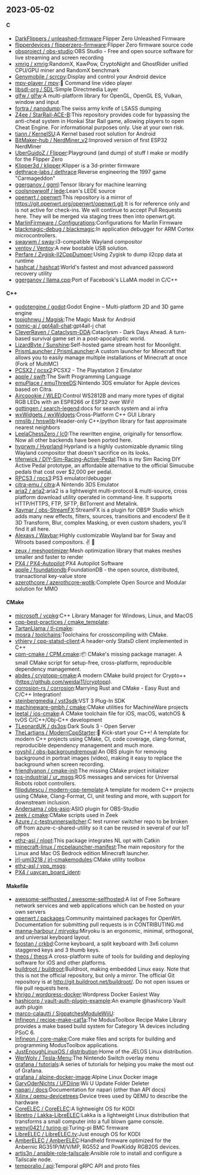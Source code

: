 ## 2023-05-02

#### C
* [DarkFlippers / unleashed-firmware](https://github.com/DarkFlippers/unleashed-firmware):Flipper Zero Unleashed Firmware
* [flipperdevices / flipperzero-firmware](https://github.com/flipperdevices/flipperzero-firmware):Flipper Zero firmware source code
* [obsproject / obs-studio](https://github.com/obsproject/obs-studio):OBS Studio - Free and open source software for live streaming and screen recording
* [xmrig / xmrig](https://github.com/xmrig/xmrig):RandomX, KawPow, CryptoNight and GhostRider unified CPU/GPU miner and RandomX benchmark
* [Genymobile / scrcpy](https://github.com/Genymobile/scrcpy):Display and control your Android device
* [mpv-player / mpv](https://github.com/mpv-player/mpv):🎥
Command line video player
* [libsdl-org / SDL](https://github.com/libsdl-org/SDL):Simple Directmedia Layer
* [glfw / glfw](https://github.com/glfw/glfw):A multi-platform library for OpenGL, OpenGL ES, Vulkan, window and input
* [fortra / nanodump](https://github.com/fortra/nanodump):The swiss army knife of LSASS dumping
* [Z4ee / StarRail-ACE-B](https://github.com/Z4ee/StarRail-ACE-B):This repository provides code for bypassing the anti-cheat system in Honkai Star Rail game, allowing players to open Cheat Engine. For informational purposes only. Use at your own risk.
* [tiann / KernelSU](https://github.com/tiann/KernelSU):A Kernel based root solution for Android
* [BitMaker-hub / NerdMiner_v2](https://github.com/BitMaker-hub/NerdMiner_v2):Improved version of first ESP32 NerdMiner
* [UberGuidoZ / Flipper](https://github.com/UberGuidoZ/Flipper):Playground (and dump) of stuff I make or modify for the Flipper Zero
* [Klipper3d / klipper](https://github.com/Klipper3d/klipper):Klipper is a 3d-printer firmware
* [dethrace-labs / dethrace](https://github.com/dethrace-labs/dethrace):Reverse engineering the 1997 game "Carmageddon"
* [ggerganov / ggml](https://github.com/ggerganov/ggml):Tensor library for machine learning
* [coolsnowwolf / lede](https://github.com/coolsnowwolf/lede):Lean's LEDE source
* [openwrt / openwrt](https://github.com/openwrt/openwrt):This repository is a mirror of https://git.openwrt.org/openwrt/openwrt.git It is for reference only and is not active for check-ins. We will continue to accept Pull Requests here. They will be merged via staging trees then into openwrt.git.
* [MarlinFirmware / Configurations](https://github.com/MarlinFirmware/Configurations):Configurations for Marlin Firmware
* [blackmagic-debug / blackmagic](https://github.com/blackmagic-debug/blackmagic):In application debugger for ARM Cortex microcontrollers.
* [swaywm / sway](https://github.com/swaywm/sway):i3-compatible Wayland compositor
* [ventoy / Ventoy](https://github.com/ventoy/Ventoy):A new bootable USB solution.
* [Perfare / Zygisk-Il2CppDumper](https://github.com/Perfare/Zygisk-Il2CppDumper):Using Zygisk to dump il2cpp data at runtime
* [hashcat / hashcat](https://github.com/hashcat/hashcat):World's fastest and most advanced password recovery utility
* [ggerganov / llama.cpp](https://github.com/ggerganov/llama.cpp):Port of Facebook's LLaMA model in C/C++

#### C++
* [godotengine / godot](https://github.com/godotengine/godot):Godot Engine – Multi-platform 2D and 3D game engine
* [topjohnwu / Magisk](https://github.com/topjohnwu/Magisk):The Magic Mask for Android
* [nomic-ai / gpt4all-chat](https://github.com/nomic-ai/gpt4all-chat):gpt4all-j chat
* [CleverRaven / Cataclysm-DDA](https://github.com/CleverRaven/Cataclysm-DDA):Cataclysm - Dark Days Ahead. A turn-based survival game set in a post-apocalyptic world.
* [LizardByte / Sunshine](https://github.com/LizardByte/Sunshine):Self-hosted game stream host for Moonlight.
* [PrismLauncher / PrismLauncher](https://github.com/PrismLauncher/PrismLauncher):A custom launcher for Minecraft that allows you to easily manage multiple installations of Minecraft at once (Fork of MultiMC)
* [PCSX2 / pcsx2](https://github.com/PCSX2/pcsx2):PCSX2 - The Playstation 2 Emulator
* [apple / swift](https://github.com/apple/swift):The Swift Programming Language
* [emuPlace / emuThreeDS](https://github.com/emuPlace/emuThreeDS):Nintendo 3DS emulator for Apple devices based on Citra.
* [Aircoookie / WLED](https://github.com/Aircoookie/WLED):Control WS2812B and many more types of digital RGB LEDs with an ESP8266 or ESP32 over WiFi!
* [gottingen / search-legend](https://github.com/gottingen/search-legend):docs for search system and ai infra
* [wxWidgets / wxWidgets](https://github.com/wxWidgets/wxWidgets):Cross-Platform C++ GUI Library
* [nmslib / hnswlib](https://github.com/nmslib/hnswlib):Header-only C++/python library for fast approximate nearest neighbors
* [LeelaChessZero / lc0](https://github.com/LeelaChessZero/lc0):The rewritten engine, originally for tensorflow. Now all other backends have been ported here.
* [hyprwm / Hyprland](https://github.com/hyprwm/Hyprland):Hyprland is a highly customizable dynamic tiling Wayland compositor that doesn't sacrifice on its looks.
* [tjfenwick / DIY-Sim-Racing-Active-Pedal](https://github.com/tjfenwick/DIY-Sim-Racing-Active-Pedal):This is my Sim Racing DIY Active Pedal prototype, an affordable alternative to the official Simucube pedals that cost over $2,000 per pedal.
* [RPCS3 / rpcs3](https://github.com/RPCS3/rpcs3):PS3 emulator/debugger
* [citra-emu / citra](https://github.com/citra-emu/citra):A Nintendo 3DS Emulator
* [aria2 / aria2](https://github.com/aria2/aria2):aria2 is a lightweight multi-protocol & multi-source, cross platform download utility operated in command-line. It supports HTTP/HTTPS, FTP, SFTP, BitTorrent and Metalink.
* [Xaymar / obs-StreamFX](https://github.com/Xaymar/obs-StreamFX):StreamFX is a plugin for OBS® Studio which adds many new effects, filters, sources, transitions and encoders! Be it 3D Transform, Blur, complex Masking, or even custom shaders, you'll find it all here.
* [Alexays / Waybar](https://github.com/Alexays/Waybar):Highly customizable Wayland bar for Sway and Wlroots based compositors.
✌️
🎉
* [zeux / meshoptimizer](https://github.com/zeux/meshoptimizer):Mesh optimization library that makes meshes smaller and faster to render
* [PX4 / PX4-Autopilot](https://github.com/PX4/PX4-Autopilot):PX4 Autopilot Software
* [apple / foundationdb](https://github.com/apple/foundationdb):FoundationDB - the open source, distributed, transactional key-value store
* [azerothcore / azerothcore-wotlk](https://github.com/azerothcore/azerothcore-wotlk):Complete Open Source and Modular solution for MMO

#### CMake
* [microsoft / vcpkg](https://github.com/microsoft/vcpkg):C++ Library Manager for Windows, Linux, and MacOS
* [cpp-best-practices / cmake_template](https://github.com/cpp-best-practices/cmake_template):
* [TartanLlama / tl-cmake](https://github.com/TartanLlama/tl-cmake):
* [mosra / toolchains](https://github.com/mosra/toolchains):Toolchains for crosscompiling with CMake.
* [vthiery / cpp-statsd-client](https://github.com/vthiery/cpp-statsd-client):A header-only StatsD client implemented in C++
* [cpm-cmake / CPM.cmake](https://github.com/cpm-cmake/CPM.cmake):📦
CMake's missing package manager. A small CMake script for setup-free, cross-platform, reproducible dependency management.
* [abdes / cryptopp-cmake](https://github.com/abdes/cryptopp-cmake):A modern CMake build project for Crypto++ (https://github.com/weidai11/cryptopp).
* [corrosion-rs / corrosion](https://github.com/corrosion-rs/corrosion):Marrying Rust and CMake - Easy Rust and C/C++ Integration!
* [steinbergmedia / vst3sdk](https://github.com/steinbergmedia/vst3sdk):VST 3 Plug-In SDK
* [machineware-gmbh / cmake](https://github.com/machineware-gmbh/cmake):CMake utilities for MachineWare projects
* [leetal / ios-cmake](https://github.com/leetal/ios-cmake):A CMake toolchain file for iOS, macOS, watchOS & tvOS C/C++/Obj-C++ development
* [TLeonardUK / ds3os](https://github.com/TLeonardUK/ds3os):Dark Souls 3 - Open Server
* [TheLartians / ModernCppStarter](https://github.com/TheLartians/ModernCppStarter):🚀
Kick-start your C++! A template for modern C++ projects using CMake, CI, code coverage, clang-format, reproducible dependency management and much more.
* [royshil / obs-backgroundremoval](https://github.com/royshil/obs-backgroundremoval):An OBS plugin for removing background in portrait images (video), making it easy to replace the background when screen recording.
* [friendlyanon / cmake-init](https://github.com/friendlyanon/cmake-init):The missing CMake project initializer
* [ros-industrial / ur_msgs](https://github.com/ros-industrial/ur_msgs):ROS messages and services for Universal Robots robot controllers.
* [filipdutescu / modern-cpp-template](https://github.com/filipdutescu/modern-cpp-template):A template for modern C++ projects using CMake, Clang-Format, CI, unit testing and more, with support for downstream inclusion.
* [Andersama / obs-asio](https://github.com/Andersama/obs-asio):ASIO plugin for OBS-Studio
* [zeek / cmake](https://github.com/zeek/cmake):CMake scripts used in Zeek
* [Azure / c-testrunnerswitcher](https://github.com/Azure/c-testrunnerswitcher):C test runner switcher repo to be broken off from azure-c-shared-utility so it can be reused in several of our IoT repos
* [ethz-asl / nlopt](https://github.com/ethz-asl/nlopt):This package integrates NL opt with Catkin
* [minecraft-linux / mcpelauncher-manifest](https://github.com/minecraft-linux/mcpelauncher-manifest):The main repository for the Linux and Mac OS Bedrock edition Minecraft launcher.
* [jrl-umi3218 / jrl-cmakemodules](https://github.com/jrl-umi3218/jrl-cmakemodules):CMake utility toolbox
* [ethz-asl / vpp_msgs](https://github.com/ethz-asl/vpp_msgs):
* [PX4 / uavcan_board_ident](https://github.com/PX4/uavcan_board_ident):

#### Makefile
* [awesome-selfhosted / awesome-selfhosted](https://github.com/awesome-selfhosted/awesome-selfhosted):A list of Free Software network services and web applications which can be hosted on your own servers
* [openwrt / packages](https://github.com/openwrt/packages):Community maintained packages for OpenWrt. Documentation for submitting pull requests is in CONTRIBUTING.md
* [manna-harbour / miryoku](https://github.com/manna-harbour/miryoku):Miryoku is an ergonomic, minimal, orthogonal, and universal keyboard layout.
* [foostan / crkbd](https://github.com/foostan/crkbd):Corne keyboard, a split keyboard with 3x6 column staggered keys and 3 thumb keys.
* [theos / theos](https://github.com/theos/theos):A cross-platform suite of tools for building and deploying software for iOS and other platforms.
* [buildroot / buildroot](https://github.com/buildroot/buildroot):Buildroot, making embedded Linux easy. Note that this is not the official repository, but only a mirror. The official Git repository is at http://git.buildroot.net/buildroot/. Do not open issues or file pull requests here.
* [khrigo / wordpress-docker](https://github.com/khrigo/wordpress-docker):Wordpress Docker Easiest Way
* [hashicorp / vault-auth-plugin-example](https://github.com/hashicorp/vault-auth-plugin-example):An example @hashicorp Vault auth plugin
* [marco-calautti / SigpatchesModuleWiiU](https://github.com/marco-calautti/SigpatchesModuleWiiU):
* [Infineon / recipe-make-cat1a](https://github.com/Infineon/recipe-make-cat1a):The ModusToolbox Recipe Make Library provides a make based build system for Category 1A devices including PSoC 6.
* [Infineon / core-make](https://github.com/Infineon/core-make):Core make files and scripts for building and programming ModusToolbox applications.
* [JustEnoughLinuxOS / distribution](https://github.com/JustEnoughLinuxOS/distribution):Home of the JELOS Linux distribution.
* [WerWolv / Tesla-Menu](https://github.com/WerWolv/Tesla-Menu):The Nintendo Switch overlay menu
* [grafana / tutorials](https://github.com/grafana/tutorials):A series of tutorials for helping you make the most out of Grafana.
* [grafana / alpine-docker-image](https://github.com/grafana/alpine-docker-image):Alpine Linux Docker image
* [GaryOderNichts / UFDiine](https://github.com/GaryOderNichts/UFDiine):Wii U Update Folder Deleter
* [napari / docs](https://github.com/napari/docs):Documentation for napari (other than API docs)
* [Xilinx / qemu-devicetrees](https://github.com/Xilinx/qemu-devicetrees):Device trees used by QEMU to describe the hardware
* [CoreELEC / CoreELEC](https://github.com/CoreELEC/CoreELEC):A lightweight OS for KODI
* [libretro / Lakka-LibreELEC](https://github.com/libretro/Lakka-LibreELEC):Lakka is a lightweight Linux distribution that transforms a small computer into a full blown game console.
* [wenyi0421 / turing-pi](https://github.com/wenyi0421/turing-pi):Turing-pi BMC firmware
* [LibreELEC / LibreELEC.tv](https://github.com/LibreELEC/LibreELEC.tv):Just enough OS for KODI
* [AmberELEC / AmberELEC](https://github.com/AmberELEC/AmberELEC):Handheld firmware optimized for the Anbernic RG351P/M/V/MP, RG552 and PowKiddy RGB20S devices.
* [artis3n / ansible-role-tailscale](https://github.com/artis3n/ansible-role-tailscale):Ansible role to install and configure a Tailscale node.
* [temporalio / api](https://github.com/temporalio/api):Temporal gRPC API and proto files
